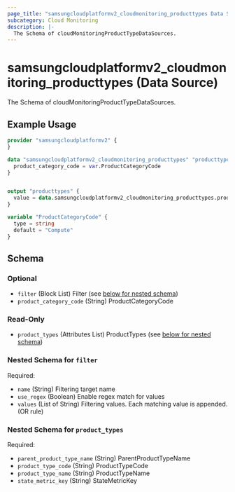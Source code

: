 ```yaml
---
page_title: "samsungcloudplatformv2_cloudmonitoring_producttypes Data Source - samsungcloudplatformv2"
subcategory: Cloud Monitoring
description: |-
  The Schema of cloudMonitoringProductTypeDataSources.
---
```


# samsungcloudplatformv2_cloudmonitoring_producttypes (Data Source)

The Schema of cloudMonitoringProductTypeDataSources.

## Example Usage

```terraform
provider "samsungcloudplatformv2" {
}

data "samsungcloudplatformv2_cloudmonitoring_producttypes" "producttypes" {
  product_category_code = var.ProductCategoryCode
}


output "producttypes" {
  value = data.samsungcloudplatformv2_cloudmonitoring_producttypes.producttypes
}

variable "ProductCategoryCode" {
  type = string
  default = "Compute"
}
```

<!-- schema generated by tfplugindocs -->
## Schema

### Optional

- `filter` (Block List) Filter (see [below for nested schema](#nestedblock--filter))
- `product_category_code` (String) ProductCategoryCode

### Read-Only

- `product_types` (Attributes List) ProductTypes (see [below for nested schema](#nestedatt--product_types))

<a id="nestedblock--filter"></a>
### Nested Schema for `filter`

Required:

- `name` (String) Filtering target name
- `use_regex` (Boolean) Enable regex match for values
- `values` (List of String) Filtering values. Each matching value is appended. (OR rule)


<a id="nestedatt--product_types"></a>
### Nested Schema for `product_types`

Required:

- `parent_product_type_name` (String) ParentProductTypeName
- `product_type_code` (String) ProductTypeCode
- `product_type_name` (String) ProductTypeName
- `state_metric_key` (String) StateMetricKey